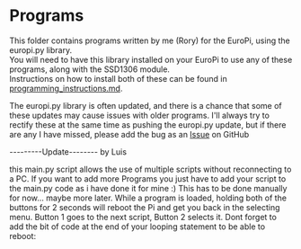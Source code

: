 # Programs

This folder contains programs written by me (Rory) for the EuroPi, using the europi.py library.  
You will need to have this library installed on your EuroPi to use any of these programs, along with the SSD1306 module.  
Instructions on how to install both of these can be found in [programming_instructions.md](/software/programming_instructions.md).  

The europi.py library is often updated, and there is a chance that some of these updates may cause issues with older programs. I'll always try to rectify these at the same time as pushing the europi.py update, but if there are any I have missed, please add the bug as an [Issue](https://github.com/Allen-Synthesis/EuroPi/issues) on GitHub


---------Update-------- by Luis

this main.py script allows the use of multiple scripts without reconnecting to a PC. If you want to add more Programs you just have to add your script to the main.py code as i have done it for mine :) This has to be done manually for now... maybe more later. While a program is loaded, holding both of the buttons for 2 seconds will reboot the Pi and get you back in the selecting menu. Button 1 goes to the next script, Button 2 selects it. Dont forget to add the bit of code at the end of your looping statement to be able to reboot:




